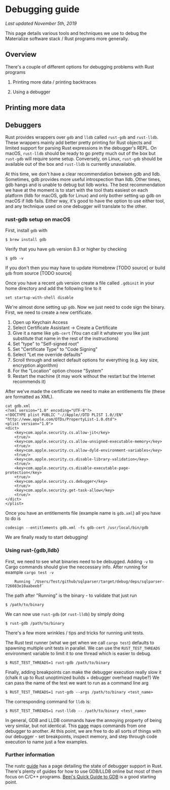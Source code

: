 # Debugging guide

*Last updated November 5th, 2019*

This page details various tools and techniques we use to debug the Materialize
software stack / Rust programs more generally.

## Overview

There's a couple of different options for debugging problems with Rust programs

  1. Printing more data / printing backtraces

  2. Using a debugger

## Printing more data

## Debuggers

Rust provides wrappers over `gdb` and `lldb` called `rust-gdb` and `rust-lldb`.
These wrappers mainly add better pretty printing for Rust objects and limited
support for parsing Rust expressions in the debugger's REPL. On macOS,
`rust-lldb` should be ready to go pretty much out of the box but `rust-gdb`
will require some setup. Conversely, on Linux, `rust-gdb` should be available
out of the box and `rust-lldb` is currently unavailable.

At this time, we don't have a clear recommendation between gdb and lldb. Sometimes,
gdb provides more useful introspection than lldb. Other times, gdb hangs and is
unable to debug but lldb works. The best recommendation we have at the moment
is to start with the tool thats easiest on each platform (lldb for macOS, gdb
for Linux) and only bother setting up gdb on macOS if lldb fails. Either way,
it's good to have the option to use either tool, and any technique used on
one debugger will translate to the other.

### rust-gdb setup on macOS

First, install `gdb` with
```shell
$ brew install gdb
```

Verify that you have `gdb` version 8.3 or higher by checking
```shell
$ gdb -v
```
If you don't then you may have to update Homebrew [TODO source] or build `gdb`
from source [TODO source]

Once you have a recent `gdb` version create a file called `.gdbinit` in your
home
directory and add the following line to it
```
set startup-with-shell disable
```

We're almost done setting up `gdb`. Now we just need to code sign the binary.
First, we need to create a new certificate.

  1. Open up Keychain Access
  2. Select Certificate Assistant -> Create a Certificate
  3. Give it a name like `gdb-cert` (You can call it whatever you like just
     substitute that name in the rest of the instructions)
  4. Set "type" to "Self-signed root"
  5. Set "Certificate Type" to "Code Signing"
  6. Select "Let me override defaults"
  7. Scroll through and select default options for everything (e.g. key size,
     encryption algorithm)
  8. For the "Location" option choose "System"
  9. Restart the machine (it may work without the restart but the Internet
     recommends it)

After we've made the certificate we need to make an entitlements file (these
are formatted as XML).
```shell
cat gdb.xml
<?xml version="1.0" encoding="UTF-8"?>
<!DOCTYPE plist PUBLIC "-//Apple//DTD PLIST 1.0//EN"
"http://www.apple.com/DTDs/PropertyList-1.0.dtd">
<plist version="1.0">
<dict>
    <key>com.apple.security.cs.allow-jit</key>
    <true/>
    <key>com.apple.security.cs.allow-unsigned-executable-memory</key>
    <true/>
    <key>com.apple.security.cs.allow-dyld-environment-variables</key>
    <true/>
    <key>com.apple.security.cs.disable-library-validation</key>
    <true/>
    <key>com.apple.security.cs.disable-executable-page-protection</key>
    <true/>
    <key>com.apple.security.cs.debugger</key>
    <true/>
    <key>com.apple.security.get-task-allow</key>
    <true/>
</dict>
</plist>
```

Once you have an entitlements file (example name is `gdb.xml`) all you have to
do is
```shell
codesign --entitlements gdb.xml -fs gdb-cert /usr/local/bin/gdb
```

We are finally ready to start debugging!

### Using rust-{gdb,lldb}

First, we need to see what binaries need to be debugged. Adding `-v` to Cargo
commands should give the neccessary info. After running for example
`cargo test -v`

```shell
    Running `/Users/Test/github/sqlparser/target/debug/deps/sqlparser-726083e10aabeebf`
```
The path after "Running" is the binary - to validate that just run
```shell
$ /path/to/binary
```

We can now use `rust-gdb` (or `rust-lldb`) by simply doing
```shell
$ rust-gdb /path/to/binary
```

There's a few more wrinkles / tips and tricks for running unit tests.

The Rust test runner (what we get when we call `cargo test`) defaults to
spawning multiple unit tests in parallel. We can use the `RUST_TEST_THREADS`
environment variable to limit it to one thread which is easier to debug.

```shell
$ RUST_TEST_THREADS=1 rust-gdb /path/to/binary
```

Finally, adding breakpoints can make the debugger execution really slow it
(chalk it up to Rust unoptimized builds + debugger overhead maybe?) We can pass
the name of the test we want to run as a command line arg
```shell
$ RUST_TEST_THREADS=1 rust-gdb --args /path/to/binary <test_name>
```

The corresponding command for `lldb` is:
```shell
$ RUST_TEST_THREADS=1 rust-lldb -- /path/to/binary <test_name>
```

In general, GDB and LLDB commands have the annoying property of being very
similar, but not identical. This [page](https://lldb.llvm.org/use/map.html) maps
commands from one debugger to another. At this point, we are free to do all
sorts of things with our debugger - set breakpoints, inspect memory, and step
through code execution to name just a few examples.

### Further information

The rustc
[guide](https://rust-lang.github.io/rustc-guide/debugging-support-in-rustc.html)
has a page detailing the state of debugger support in Rust. There's plenty of
guides for how to use GDB/LLDB online but most of them focus on C/C++ programs.
[Beej's Quick Guide to GDB](https://beej.us/guide/bggdb/) is a good starting
point.
